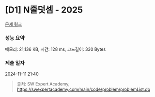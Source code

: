 # [D1] N줄덧셈 - 2025 

[문제 링크](https://swexpertacademy.com/main/code/problem/problemDetail.do?contestProbId=AV5QFZtaAscDFAUq) 

### 성능 요약

메모리: 21,136 KB, 시간: 128 ms, 코드길이: 330 Bytes

### 제출 일자

2024-11-11 21:40



> 출처: SW Expert Academy, https://swexpertacademy.com/main/code/problem/problemList.do